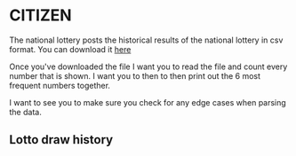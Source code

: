 # CITIZEN

The national lottery posts the historical results of the national lottery in csv format. You can download it [here](https://www.national-lottery.co.uk/results/lotto/draw-history)

Once you've downloaded the file I want you to read the file and count every number that is shown. I want you to then to then print out the 6 most frequent numbers together.

I want to see you to make sure you check for any edge cases when parsing the data.

## Lotto draw history